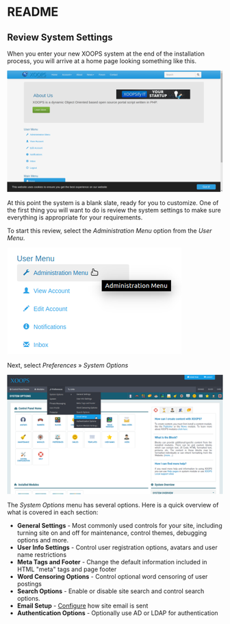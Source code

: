 # README

## Review System Settings

When you enter your new XOOPS system at the end of the installation process, you will arrive at a home page looking something like this.

![XOOPS Fresh Install](../../../.gitbook/assets/xoops-01-fresh-install.png)

At this point the system is a blank slate, ready for you to customize. One of the first thing you will want to do is review the system settings to make sure everything is appropriate for your requirements.

To start this review, select the _Administration Menu_ option from the _User Menu_.

![XOOPS User Menu](../../../.gitbook/assets/xoops-02-user-menu-crop.png)

Next, select _Preferences_ » _System Options_

![XOOPS Administration Menu](../../../.gitbook/assets/xoops-03-admin-menu.png)

The _System Options_ menu has several options. Here is a quick overview of what is covered in each section:

* **General Settings** - Most commonly used controls for your site, including turning site on and off for maintenance, control themes, debugging options and more.
* **User Info Settings** - Control user registration options, avatars and user name restrictions
* **Meta Tags and Footer** - Change the default information included in HTML "meta" tags and page footer
* **Word Censoring Options** - Control optional word censoring of user postings
* **Search Options** - Enable or disable site search and control search options.
* **Email Setup** - [Configure](email.md) how site email is sent
* **Authentication Options** - Optionally use AD or LDAP for authentication

